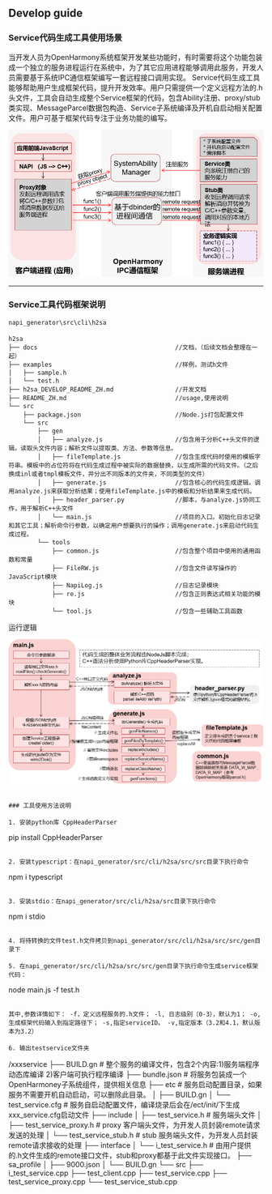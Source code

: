 ## Develop guide

### Service代码生成工具使用场景

​		当开发人员为OpenHarmony系统框架开发某些功能时，有时需要将这个功能包装成一个独立的服务进程运行在系统中，为了其它应用进程能够调用此服务，开发人员需要基于系统IPC通信框架编写一套远程接口调用实现。		Service代码生成工具能够帮助用户生成框架代码，提升开发效率。用户只需提供一个定义远程方法的.h头文件，工具会自动生成整个Service框架的代码，包含Ability注册、proxy/stub类实现、MessageParcel数据包构造、Service子系统编译及开机自启动相关配置文件。用户可基于框架代码专注于业务功能的编写。

![image](./docs/figures/service_frame_structure.png)

---

### Service工具代码框架说明

~~~
napi_generator\src\cli\h2sa

h2sa
├── docs                                      //文档，（后续文档会整理在一起）
├── examples                                  //样例，测试h文件
│   ├── sample.h
│   └── test.h            
├── h2sa_DEVELOP_README_ZH.md                 //开发文档
├── README_ZH.md                              //usage,使用说明
└── src
    ├── package.json                          //Node.js打包配置文件
    └── src
        ├── gen
        │   ├── analyze.js                    //包含用于分析C++头文件的逻辑。读取头文件内容；解析文件以提取类、方法、参数等信息。
        │   ├── fileTemplate.js               //包含生成代码时使用的模板字符串。模板中的占位符将在代码生成过程中被实际的数据替换，以生成所需的代码文件。（之后换成inl或者tmpl模板文件，并分出不同版本的文件夹，不同类型的文件）
        │   ├── generate.js                   //包含核心的代码生成逻辑。调用analyze.js来获取分析结果；使用fileTemplate.js中的模板和分析结果来生成代码。
        │   ├── header_parser.py              //脚本，与analyze.js协同工作，用于解析C++头文件
        │   └── main.js                       //项目的入口。初始化日志记录和其它工具；解析命令行参数，以确定用户想要执行的操作；调用generate.js来启动代码生成过程。
        └── tools
            ├── common.js                     //包含整个项目中使用的通用函数和常量
            ├── FileRW.js                     //包含文件读写操作的JavaScript模块
            ├── NapiLog.js                    //日志记录模块
            ├── re.js                         //包含正则表达式相关功能的模块
            └── tool.js                       //包含一些辅助工具函数
~~~

运行逻辑

![image](./docs/figures/service_runLogic.png)

~~~

### 工具使用方法说明

1. 安装python库 CppHeaderParser

   ~~~
   pip install CppHeaderParser
   ~~~

2. 安装typescript：在napi_generator/src/cli/h2sa/src/src目录下执行命令

   ~~~
   npm i typescript
   ~~~

3. 安装stdio：在napi_generator/src/cli/h2sa/src目录下执行命令

   ~~~
   npm i stdio
   ~~~

4. 将待转换的文件test.h文件拷贝到napi_generator/src/cli/h2sa/src/src/gen目录下

5. 在napi_generator/src/cli/h2sa/src/src/gen目录下执行命令生成service框架代码：

   ~~~
   node main.js -f test.h
   ~~~

   其中,参数详情如下： -f，定义远程服务的.h文件； -l, 日志级别（0-3），默认为1； -o,生成框架代码输入到指定路径下； -s,指定serviceID。 -v,指定版本（3.2和4.1，默认版本为3.2） 

6. 输出testservice文件夹

   ~~~
   /xxxservice
   ├── BUILD.gn                                             # 整个服务的编译文件，包含2个内容:1)服务端程序动态库编译  2)客户端可执行程序编译
   ├── bundle.json                                          # 将服务包装成一个OpenHarmoney子系统组件，提供相关信息
   ├── etc                                                  # 服务启动配置目录，如果服务不需要开机自动启动，可以删除此目录。
   │   ├── BUILD.gn
   │   └── test_service.cfg                                 # 服务自启动配置文件，编译烧录后会在/ect/init/下生成xxx_service.cfg启动文件
   ├── include
   │   ├── test_service.h                                   # 服务端头文件
   │   ├── test_service_proxy.h                             # proxy 客户端头文件，为开发人员封装remote请求发送的处理
   │   └── test_service_stub.h                              # stub 服务端头文件，为开发人员封装remote请求接收的处理
   ├── interface
   │   └── i_test_service.h                                 # 由用户提供的.h文件生成的remote接口文件，stub和proxy都基于此文件实现接口。
   ├── sa_profile
   │   ├── 9000.json
   │   └── BUILD.gn
   └── src
       ├── i_test_service.cpp
       ├── test_client.cpp
       ├── test_service.cpp
       ├── test_service_proxy.cpp
       └── test_service_stub.cpp
   ~~~
